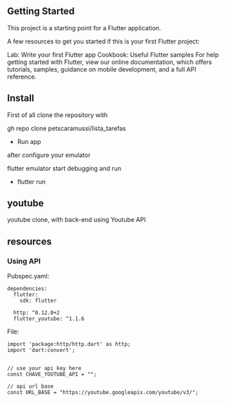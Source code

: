 ## Getting Started
This project is a starting point for a Flutter application.

A few resources to get you started if this is your first Flutter project:

Lab: Write your first Flutter app
Cookbook: Useful Flutter samples
For help getting started with Flutter, view our online documentation, which offers tutorials, samples, guidance on mobile development, and a full API reference.

## Install
First of all clone the repository with

gh repo clone petscaramussi/lista_tarefas
- Run app

after configure your emulator

flutter emulator
start debugging and run

- flutter run

## youtube
 youtube clone, with back-end using Youtube API
 
 
## resources

### Using API

Pubspec.yaml:

```
dependencies:
  flutter:
    sdk: flutter

  http: ^0.12.0+2
  flutter_youtube: ^1.1.6
```

File:

```
import 'package:http/http.dart' as http;
import 'dart:convert';


// use your api key here
const CHAVE_YOUTUBE_API = "";

// api url base
const URL_BASE = "https://youtube.googleapis.com/youtube/v3/";
```
